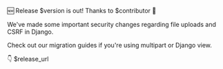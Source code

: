 🆕 Release $version is out! Thanks to $contributor 👏

We've made some important security changes regarding file uploads and CSRF in
Django.

Check out our migration guides if you're using multipart or Django view.

👇 $release_url
